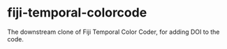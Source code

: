 # fiji-temporal-colorcode
The downstream clone of Fiji Temporal Color Coder, for adding DOI to the code. 
